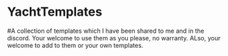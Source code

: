 # YachtTemplates

#A collection of templates which I have been shared to me and in the discord. 
Your welcome to use them as you please, no warranty. ALso, your welcome to add to them
or your own templates. 
